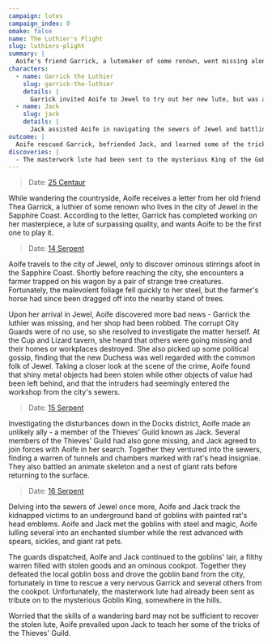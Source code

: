 ```yaml
---
campaign: lutes
campaign_index: 0
omake: false
name: The Luthier's Plight
slug: luthiers-plight
summary: |
  Aoife's friend Garrick, a lutemaker of some renown, went missing along with his newly-created masterpiece. Aoife and Jack discovered goblins living in the sewers below Jewel and rescued poor Garrick from the cooking pot; sadly, the masterwork lute had already been sent as tribute to the mysterious King of the Goblins.
characters:
  - name: Garrick the Luthier
    slug: garrick-the-luthier
    details: |
      Garrick invited Aoife to Jewel to try out her new lute, but was abducted by goblins and spirited away into the sewers. Aoife rescued the luthier from a goblin cookpot, but the lute had since been sent away.
  - name: Jack
    slug: jack
    details: |
      Jack assisted Aoife in navigating the sewers of Jewel and battling the goblins that had abducted the luthier Garrick.
outcome: |
  Aoife rescued Garrick, befriended Jack, and learned some of the tricks of the Thieves' Guild.
discoveries: |
  - The masterwork lute had been sent to the mysterious King of the Goblins.
---
```


> Date: [25 Centaur]({{site.baseurl}}/campaigns/lutes/adventures#spring-2258)

While wandering the countryside, Aoife receives a letter from her old friend Thea Garrick, a luthier of some renown who lives in the city of Jewel in the Sapphire Coast. According to the letter, Garrick has completed working on her masterpiece, a lute of surpassing quality, and wants Aoife to be the first one to play it.

> Date: [14 Serpent]({{site.baseurl}}/campaigns/lutes/adventures#summer-2258)

Aoife travels to the city of Jewel, only to discover ominous stirrings afoot in the Sapphire Coast. Shortly before reaching the city, she encounters a farmer trapped on his wagon by a pair of strange tree creatures. Fortunately, the malevolent foliage fell quickly to her steel, but the farmer's horse had since been dragged off into the nearby stand of trees.

Upon her arrival in Jewel, Aoife discovered more bad news - Garrick the luthier was missing, and her shop had been robbed. The corrupt City Guards were of no use, so she resolved to investigate the matter herself. At the Cup and Lizard tavern, she heard that others were going missing and their homes or workplaces destroyed. She also picked up some political gossip, finding that the new Duchess was well regarded with the common folk of Jewel. Taking a closer look at the scene of the crime, Aoife found that shiny metal objects had been stolen while other objects of value had been left behind, and that the intruders had seemingly entered the workshop from the city's sewers.

> Date: [15 Serpent]({{site.baseurl}}/campaigns/lutes/adventures#summer-2258)

Investigating the disturbances down in the Docks district, Aoife made an unlikely ally - a member of the Thieves' Guild known as Jack. Several members of the Thieves' Guild had also gone missing, and Jack agreed to join forces with Aoife in her search. Together they ventured into the sewers, finding a warren of tunnels and chambers marked with rat's head insigniae. They also battled an animate skeleton and a nest of giant rats before returning to the surface.

> Date: [16 Serpent]({{site.baseurl}}/campaigns/lutes/adventures#summer-2258)

Delving into the sewers of Jewel once more, Aoife and Jack track the kidnapped victims to an underground band of goblins with painted rat's head emblems. Aoife and Jack met the goblins with steel and magic, Aoife lulling several into an enchanted slumber while the rest advanced with spears, sickles, and giant rat pets.

The guards dispatched, Aoife and Jack continued to the goblins' lair, a filthy warren filled with stolen goods and an ominous cookpot. Together they defeated the local goblin boss and drove the goblin band from the city, fortunately in time to rescue a very nervous Garrick and several others from the cookpot. Unfortunately, the masterwork lute had already been sent as tribute on to the mysterious Goblin King, somewhere in the hills.

Worried that the skills of a wandering bard may not be sufficient to recover the stolen lute, Aoife prevailed upon Jack to teach her some of the tricks of the Thieves' Guild.
